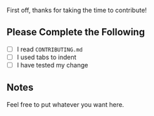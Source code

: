 First off, thanks for taking the time to contribute!

## Please Complete the Following

- [ ] I read `CONTRIBUTING.md`
- [ ] I used tabs to indent
- [ ] I have tested my change

## Notes

Feel free to put whatever you want here.